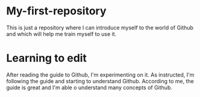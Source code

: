# My-first-repository
This is just a repository where I can introduce myself to the world of Github and which will help me train myself to use it.
# Learning to edit
After reading the guide to Github, I'm experimenting on it. As instructed, I'm following the guide and starting to understand Github. According to me, the guide is great and I'm able o understand many concepts of Github.

